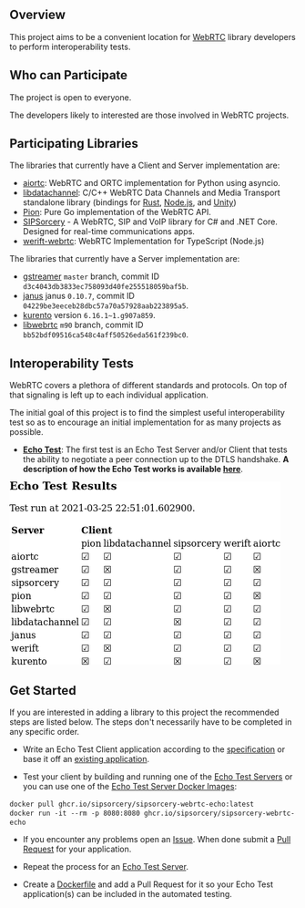 ## Overview

This project aims to be a convenient location for [WebRTC](https://www.w3.org/TR/webrtc/) library developers to perform interoperability tests.

## Who can Participate

The project is open to everyone.

The developers likely to interested are those involved in WebRTC projects.

## Participating Libraries

The libraries that currently have a Client and Server implementation are:

 - [aiortc](https://github.com/aiortc/aiortc): WebRTC and ORTC implementation for Python using asyncio.
 - [libdatachannel](https://github.com/paullouisageneau/libdatachannel): C/C++ WebRTC Data Channels and Media Transport standalone library (bindings for [Rust](https://github.com/lerouxrgd/datachannel-rs), [Node.js](https://github.com/murat-dogan/node-datachannel), and [Unity](https://github.com/hanseuljun/datachannel-unity))
 - [Pion](https://github.com/pion/webrtc): Pure Go implementation of the WebRTC API.
 - [SIPSorcery](https://github.com/sipsorcery-org/sipsorcery) - A WebRTC, SIP and VoIP library for C# and .NET Core. Designed for real-time communications apps.
 - [werift-webrtc](https://github.com/shinyoshiaki/werift-webrtc): WebRTC Implementation for TypeScript (Node.js)

The libraries that currently have a Server implementation are:

  - [gstreamer](https://gstreamer.freedesktop.org/) `master` branch, commit ID `d3c4043db3833ec758093d40fe255518059baf5b`.
  - [janus](https://janus.conf.meetecho.com/) janus `0.10.7`, commit ID `04229be3eeceb28dbc57a70a57928aab223895a5`.
  - [kurento](https://www.kurento.org/) version `6.16.1~1.g907a859`.
  - [libwebrtc](https://webrtc.googlesource.com/src/) `m90` branch, commit ID `bb52bdf09516ca548c4aff50526eda561f239bc0`.

## Interoperability Tests

WebRTC covers a plethora of different standards and protocols. On top of that signaling is left up to each individual application.

The initial goal of this project is to find the simplest useful interoperability test so as to encourage an initial implementation for as many projects as possible.

 - **[Echo Test](doc/EchoTestSpecification.md)**: The first test is an Echo Test Server and/or Client that tests the ability to negotiate a peer connection up to the DTLS handshake. **A description of how the Echo Test works is available [here](doc/EchoTestSpecification.md)**.

![Echo Test Results](test/echo_test_results.png)

## Get Started

If you are interested in adding a library to this project the recommended steps are listed below. The steps don't necessarily have to be completed in any specific order.

 - Write an Echo Test Client application according to the [specification](doc/EchoTestSpecification.md#client-peer-operation) or base it off an [existing application](doc/EchoTestSpecification.md#view-the-code).

 - Test your client by building and running one of the [Echo Test Servers](https://github.com/sipsorcery/webrtc-echoes/blob/master/doc/EchoTestSpecification.md#view-the-code) or you can use one of the [Echo Test Server Docker Images](https://github.com/sipsorcery?tab=packages&q=webrtc):

````
docker pull ghcr.io/sipsorcery/sipsorcery-webrtc-echo:latest
docker run -it --rm -p 8080:8080 ghcr.io/sipsorcery/sipsorcery-webrtc-echo
````

- If you encounter any problems open an [Issue](https://github.com/sipsorcery/webrtc-echoes/issues). When done submit a [Pull Request](https://github.com/sipsorcery/webrtc-echoes/pulls) for your application.

- Repeat the process for an [Echo Test Server](doc/EchoTestSpecification.md#server-peer-operation).

- Create a [Dockerfile](doc/EchoTestDockerRequirements.md) and add a Pull Request for it so your Echo Test application(s) can be included in the automated testing.
